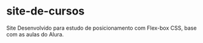 # site-de-cursos
Site Desenvolvido para estudo de posicionamento com Flex-box CSS, base com as aulas do Alura.
